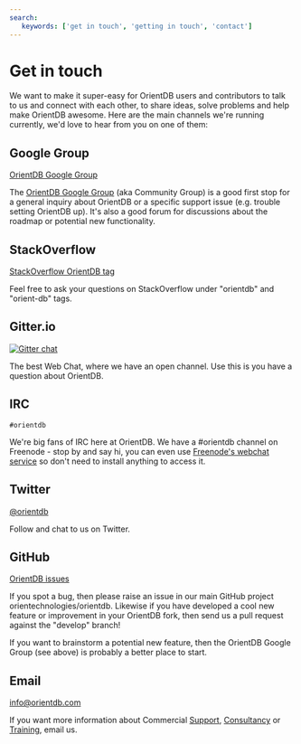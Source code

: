 ```yaml
---
search:
   keywords: ['get in touch', 'getting in touch', 'contact']
---
```


# Get in touch

We want to make it super-easy for OrientDB users and contributors to talk to us and connect with each other, to share ideas, solve problems and help make OrientDB awesome. Here are the main channels we're running currently, we'd love to hear from you on one of them:

## Google Group
[OrientDB Google Group](https://groups.google.com/forum/#!forum/orient-database)

The [OrientDB Google Group](https://groups.google.com/forum/#!forum/orient-database) (aka Community Group) is a good first stop for a general inquiry about OrientDB or a specific support issue (e.g. trouble setting OrientDB up). It's also a good forum for discussions about the roadmap or potential new functionality.

## StackOverflow
[StackOverflow OrientDB tag](http://stackoverflow.com/questions/tagged/orientdb)

Feel free to ask your questions on StackOverflow under "orientdb" and "orient-db" tags.

## Gitter.io
[![Gitter chat](https://badges.gitter.im/orientechnologies/orientdb.png)](https://gitter.im/orientechnologies/orientdb)

The best Web Chat, where we have an open channel. Use this is you have a question about OrientDB.

## IRC
`#orientdb`

We're big fans of IRC here at OrientDB. We have a #orientdb channel on Freenode - stop by and say hi, you can even use [Freenode's webchat service](http://webchat.freenode.net/) so don't need to install anything to access it.

## Twitter
[@orientdb](https://twitter.com/orientdb)

Follow and chat to us on Twitter.

## GitHub
[OrientDB issues](https://github.com/orientechnologies/orientdb/issues?state=open)

If you spot a bug, then please raise an issue in our main GitHub project orientechnologies/orientdb. Likewise if you have developed a cool new feature or improvement in your OrientDB fork, then send us a pull request against the "develop" branch!

If you want to brainstorm a potential new feature, then the OrientDB Google Group (see above) is probably a better place to start.

## Email
[info@orientdb.com](mailto:info@orientdb.com)

If you want more information about Commercial [Support](http://www.orientechnologies.com/support/), [Consultancy](http://www.orientechnologies.com/consulting/) or [Training](http://www.orientechnologies.com/training/), email us.
